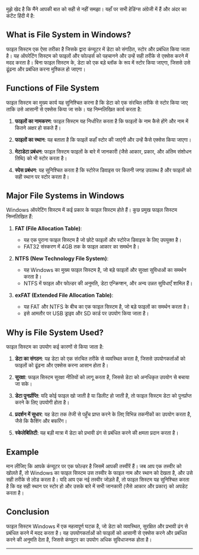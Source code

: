 मुझे खेद है कि मैंने आपकी बात को सही से नहीं समझा। यहाँ पर सभी हेडिंग्स अंग्रेजी में हैं और अंदर का कंटेंट हिंदी में है:

## What is File System in Windows?

फाइल सिस्टम एक ऐसा तरीका है जिसके द्वारा कंप्यूटर में डेटा को संगठित, स्टोर और प्रबंधित किया जाता है। यह ऑपरेटिंग सिस्टम को फाइलों और फोल्डर्स को पहचानने और उन्हें सही तरीके से एक्सेस करने में मदद करता है। बिना फाइल सिस्टम के, डेटा को एक बड़े ब्लॉक के रूप में स्टोर किया जाएगा, जिससे उसे ढूंढना और प्रबंधित करना मुश्किल हो जाएगा।

## Functions of File System

फाइल सिस्टम का मुख्य कार्य यह सुनिश्चित करना है कि डेटा को एक संरचित तरीके से स्टोर किया जाए ताकि उसे आसानी से एक्सेस किया जा सके। यह निम्नलिखित कार्य करता है:

1. **फाइलों का नामकरण**: फाइल सिस्टम यह निर्धारित करता है कि फाइलों के नाम कैसे होंगे और नाम में कितने अक्षर हो सकते हैं।

2. **फाइलों का स्थान**: यह बताता है कि फाइलें कहाँ स्टोर की जाएंगी और उन्हें कैसे एक्सेस किया जाएगा।

3. **मेटाडेटा प्रबंधन**: फाइल सिस्टम फाइलों के बारे में जानकारी (जैसे आकार, प्रकार, और अंतिम संशोधन तिथि) को भी स्टोर करता है।

4. **स्पेस प्रबंधन**: यह सुनिश्चित करता है कि स्टोरेज डिवाइस पर कितनी जगह उपलब्ध है और फाइलों को सही स्थान पर स्टोर करता है।

## Major File Systems in Windows

Windows ऑपरेटिंग सिस्टम में कई प्रकार के फाइल सिस्टम होते हैं। कुछ प्रमुख फाइल सिस्टम निम्नलिखित हैं:

1. **FAT (File Allocation Table)**:
   - यह एक पुराना फाइल सिस्टम है जो छोटे फाइलों और स्टोरेज डिवाइस के लिए उपयुक्त है।
   - FAT32 संस्करण में 4GB तक के फाइल आकार का समर्थन है।

2. **NTFS (New Technology File System)**:
   - यह Windows का मुख्य फाइल सिस्टम है, जो बड़े फाइलों और सुरक्षा सुविधाओं का समर्थन करता है।
   - NTFS में फाइल और फोल्डर की अनुमति, डेटा एन्क्रिप्शन, और अन्य उन्नत सुविधाएँ शामिल हैं।

3. **exFAT (Extended File Allocation Table)**:
   - यह FAT और NTFS के बीच का एक फाइल सिस्टम है, जो बड़े फाइलों का समर्थन करता है।
   - इसे आमतौर पर USB ड्राइव और SD कार्ड पर उपयोग किया जाता है।

## Why is File System Used?

फाइल सिस्टम का उपयोग कई कारणों से किया जाता है:

1. **डेटा का संगठन**: यह डेटा को एक संरचित तरीके से व्यवस्थित करता है, जिससे उपयोगकर्ताओं को फाइलों को ढूंढना और एक्सेस करना आसान होता है।

2. **सुरक्षा**: फाइल सिस्टम सुरक्षा नीतियों को लागू करता है, जिससे डेटा को अनधिकृत उपयोग से बचाया जा सके।

3. **डेटा पुनर्प्राप्ति**: यदि कोई फाइल खो जाती है या डिलीट हो जाती है, तो फाइल सिस्टम डेटा को पुनर्प्राप्त करने के लिए उपयोगी होता है।

4. **प्रदर्शन में सुधार**: यह डेटा तक तेजी से पहुँच प्राप्त करने के लिए विभिन्न तकनीकों का उपयोग करता है, जैसे कि कैशिंग और बफरिंग।

5. **स्केलेबिलिटी**: यह बड़ी मात्रा में डेटा को प्रभावी ढंग से प्रबंधित करने की क्षमता प्रदान करता है।

## Example

मान लीजिए कि आपके कंप्यूटर पर एक फोल्डर है जिसमें आपकी तस्वीरें हैं। जब आप एक तस्वीर को खोलते हैं, तो Windows का फाइल सिस्टम उस तस्वीर के फाइल नाम और स्थान को देखता है, और उसे सही तरीके से लोड करता है। यदि आप एक नई तस्वीर जोड़ते हैं, तो फाइल सिस्टम यह सुनिश्चित करता है कि वह सही स्थान पर स्टोर हो और उसके बारे में सभी जानकारी (जैसे आकार और प्रकार) को अपडेट करता है।

## Conclusion

फाइल सिस्टम Windows में एक महत्वपूर्ण घटक है, जो डेटा को व्यवस्थित, सुरक्षित और प्रभावी ढंग से प्रबंधित करने में मदद करता है। यह उपयोगकर्ताओं को फाइलों को आसानी से एक्सेस करने और प्रबंधित करने की अनुमति देता है, जिससे कंप्यूटर का उपयोग अधिक सुविधाजनक होता है।

---
